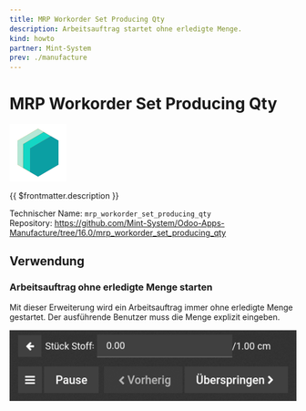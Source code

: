 ```yaml
---
title: MRP Workorder Set Producing Qty
description: Arbeitsauftrag startet ohne erledigte Menge.
kind: howto
partner: Mint-System
prev: ./manufacture
---
```

# MRP Workorder Set Producing Qty
![icon_oms_box](attachments/icons_odoo_mint_system.png)

{{ $frontmatter.description }}

Technischer Name: `mrp_workorder_set_producing_qty`\
Repository: <https://github.com/Mint-System/Odoo-Apps-Manufacture/tree/16.0/mrp_workorder_set_producing_qty>

## Verwendung

### Arbeitsauftrag ohne erledigte Menge starten

Mit dieser Erweiterung wird ein Arbeitsauftrag immer ohne erledigte Menge gestartet. Der ausführende Benutzer muss die Menge explizit eingeben.

![](attachments/MRP%20Workorder%20Set%20Producing%20Qty.png)
